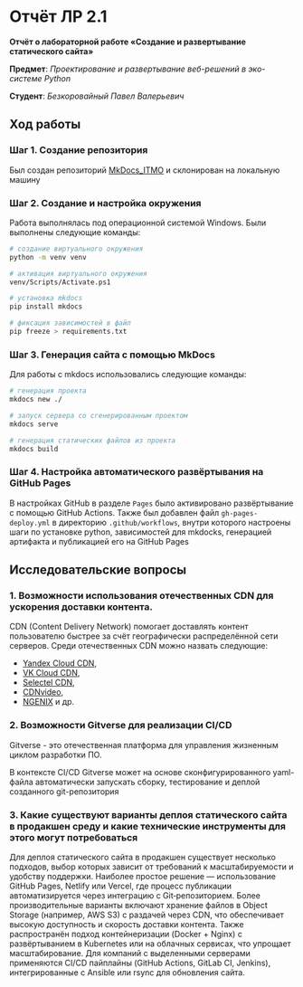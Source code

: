 # Отчёт ЛР 2.1

**Отчёт о лабораторной работе «Создание и развертывание статического сайта»**

**Предмет**: _Проектирование и развертывание веб-решений в эко-системе Python_

**Студент**: _Безкоровайный Павел Валерьевич_

## Ход работы

### Шаг 1. Создание репозитория

Был создан репозиторий [MkDocs_ITMO](https://github.com/pashabezk/MkDocs_ITMO)
и склонирован на локальную машину

### Шаг 2. Создание и настройка окружения

Работа выполнялась под операционной системой Windows. Были выполнены следующие команды:

```sh
# создание виртуального окружения
python -m venv venv

# активация виртуального окружения
venv/Scripts/Activate.ps1

# установка mkdocs
pip install mkdocs

# фиксация зависимостей в файл
pip freeze > requirements.txt
```

### Шаг 3. Генерация сайта с помощью MkDocs

Для работы с mkdocs использовались следующие команды:

```sh
# генерация проекта
mkdocs new ./

# запуск сервера со сгенерированным проектом
mkdocs serve

# генерация статических файлов из проекта
mkdocs build
```

### Шаг 4. Настройка автоматического развёртывания на GitHub Pages

В настройках GitHub в разделе `Pages` было активировано развёртывание с помощью GitHub Actions.
Также был добавлен файл `gh-pages-deploy.yml` в директорию `.github/workflows`, внутри которого
настроены шаги по установке python, зависимостей для mkdocks, генерацией артифакта и публикацией
его на GitHub Pages

## Исследовательские вопросы

### 1. Возможности использования отечественных CDN для ускорения доставки контента.

CDN (Content Delivery Network) помогает доставлять контент пользователю быстрее за счёт географически распределённой сети серверов.
Среди отечественных CDN можно назвать следующие:

- [Yandex Cloud CDN](https://yandex.cloud/ru/services/cdn),
- [VK Cloud CDN](https://cloud.vk.com/docs/ru/networks/cdn),
- [Selectel CDN](https://selectel.ru/services/additional/cdn/),
- [CDNvideo](https://www.cdnvideo.ru/),
- [NGENIX](https://ngenix.net/ecp/cdn/) и др.

### 2. Возможности Gitverse для реализации CI/CD

Gitverse - это отечественная платформа для управления жизненным циклом разработки ПО.

В контексте CI/CD Gitverse может на основе сконфигурированного yaml-файла автоматически запускать
сборку, тестирование и деплой созданного git-репозитория

### 3. Какие существуют варианты деплоя статического сайта в продакшен среду и какие технические инструменты для этого могут потребоваться

Для деплоя статического сайта в продакшен существует несколько подходов, выбор которых зависит от требований к масштабируемости и удобству поддержки.
Наиболее простое решение — использование GitHub Pages, Netlify или Vercel, где процесс публикации автоматизируется через интеграцию с Git‑репозиторием.
Более производительные варианты включают хранение файлов в Object Storage (например, AWS S3) с раздачей через CDN, что обеспечивает высокую доступность и скорость доставки контента.
Также распространён подход контейнеризации (Docker + Nginx) с развёртыванием в Kubernetes или на облачных сервисах, что упрощает масштабирование.
Для компаний с выделенными серверами применяются CI/CD пайплайны (GitHub Actions, GitLab CI, Jenkins), интегрированные с Ansible или rsync для обновления сайта.
